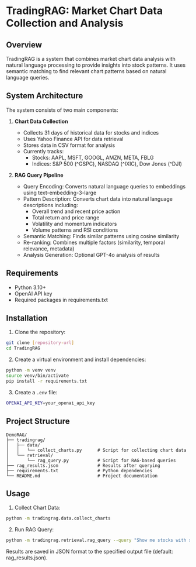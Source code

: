 # TradingRAG: Market Chart Data Collection and Analysis

## Overview

TradingRAG is a system that combines market chart data analysis with natural language processing to provide insights into stock patterns. It uses semantic matching to find relevant chart patterns based on natural language queries.

## System Architecture

The system consists of two main components:

1. **Chart Data Collection**
   - Collects 31 days of historical data for stocks and indices
   - Uses Yahoo Finance API for data retrieval
   - Stores data in CSV format for analysis
   - Currently tracks:
     - Stocks: AAPL, MSFT, GOOGL, AMZN, META, FBLG
     - Indices: S&P 500 (^GSPC), NASDAQ (^IXIC), Dow Jones (^DJI)

2. **RAG Query Pipeline**
   - Query Encoding: Converts natural language queries to embeddings using text-embedding-3-large
   - Pattern Description: Converts chart data into natural language descriptions including:
     - Overall trend and recent price action
     - Total return and price range
     - Volatility and momentum indicators
     - Volume patterns and RSI conditions
   - Semantic Matching: Finds similar patterns using cosine similarity
   - Re-ranking: Combines multiple factors (similarity, temporal relevance, metadata)
   - Analysis Generation: Optional GPT-4o analysis of results

## Requirements

- Python 3.10+
- OpenAI API key
- Required packages in requirements.txt

## Installation

1. Clone the repository:
```bash
git clone [repository-url]
cd TradingRAG
```

2. Create a virtual environment and install dependencies:
```bash
python -m venv venv
source venv/bin/activate
pip install -r requirements.txt
```

3. Create a `.env` file:
```bash
OPENAI_API_KEY=your_openai_api_key
```

## Project Structure
```
DemoRAG/
├── tradingrag/
│   ├── data/
│   │   └── collect_charts.py      # Script for collecting chart data
│   └── retrieval/
│       └── rag_query.py           # Script for RAG-based queries
├── rag_results.json               # Results after querying
├── requirements.txt               # Python dependencies
└── README.md                      # Project documentation
```

## Usage

1. Collect Chart Data:
```bash
python -m tradingrag.data.collect_charts
```

2. Run RAG Query:
```bash
python -m tradingrag.retrieval.rag_query --query "Show me stocks with strong upward momentum" --generate --top_k 1
```

Results are saved in JSON format to the specified output file (default: rag_results.json).